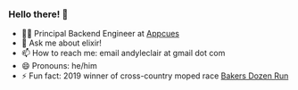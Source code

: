 ### Hello there! 👋

- 🧙‍♂️ Principal Backend Engineer at [Appcues](https://github.com/appcues)
- 💬 Ask me about elixir! 
- 📫 How to reach me: email andyleclair at gmail dot com
- 😄 Pronouns: he/him
- ⚡ Fun fact: 2019 winner of cross-country moped race [Bakers Dozen Run](https://bakersdozenrun.com)
